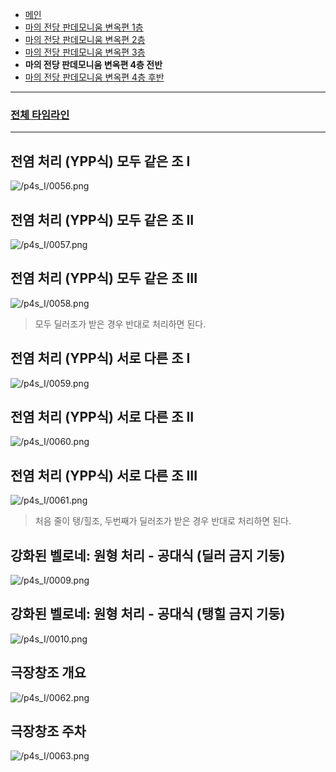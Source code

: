 - [메인](https://github.com/Gangaemonium/Asphodelos/tree/main/README.md)
- [마의 전당 판데모니움 변옥편 1층](https://github.com/Gangaemonium/Asphodelos/tree/main/p1s/README.md)
- [마의 전당 판데모니움 변옥편 2층](https://github.com/Gangaemonium/Asphodelos/tree/main/p2s/README.md)
- [마의 전당 판데모니움 변옥편 3층](https://github.com/Gangaemonium/Asphodelos/tree/main/p3s/README.md)
- __마의 전당 판데모니움 변옥편 4층 전반__
- [마의 전당 판데모니움 변옥편 4층 후반](https://github.com/Gangaemonium/Asphodelos/tree/main/p4s_II/README.md)
--------

### [전체 타임라인](https://github.com/Gangaemonium/Asphodelos/tree/main/timeline/p4s1.md)

--------

## 전염 처리 (YPP식) 모두 같은 조 I
![/p4s_I/0056.png](https://raw.githubusercontent.com/Gangaemonium/Asphodelos/main/p4s_I/0056.png)
## 전염 처리 (YPP식) 모두 같은 조 II
![/p4s_I/0057.png](https://raw.githubusercontent.com/Gangaemonium/Asphodelos/main/p4s_I/0057.png)
## 전염 처리 (YPP식) 모두 같은 조 III
![/p4s_I/0058.png](https://raw.githubusercontent.com/Gangaemonium/Asphodelos/main/p4s_I/0058.png)
> 모두 딜러조가 받은 경우 반대로 처리하면 된다.

## 전염 처리 (YPP식) 서로 다른 조 I
![/p4s_I/0059.png](https://raw.githubusercontent.com/Gangaemonium/Asphodelos/main/p4s_I/0059.png)
## 전염 처리 (YPP식) 서로 다른 조 II
![/p4s_I/0060.png](https://raw.githubusercontent.com/Gangaemonium/Asphodelos/main/p4s_I/0060.png)
## 전염 처리 (YPP식) 서로 다른 조 III
![/p4s_I/0061.png](https://raw.githubusercontent.com/Gangaemonium/Asphodelos/main/p4s_I/0061.png)
> 처음 줄이 탱/힐조, 두번째가 딜러조가 받은 경우 반대로 처리하면 된다.

## 강화된 벨로네: 원형 처리 - 공대식 (딜러 금지 기둥)
![/p4s_I/0009.png](https://raw.githubusercontent.com/Gangaemonium/Asphodelos/main/p4s_I/0009.png)
## 강화된 벨로네: 원형 처리 - 공대식 (탱힐 금지 기둥)
![/p4s_I/0010.png](https://raw.githubusercontent.com/Gangaemonium/Asphodelos/main/p4s_I/0010.png)
## 극장창조 개요
![/p4s_I/0062.png](https://raw.githubusercontent.com/Gangaemonium/Asphodelos/main/p4s_I/0062.png)
## 극장창조 주차
![/p4s_I/0063.png](https://raw.githubusercontent.com/Gangaemonium/Asphodelos/main/p4s_I/0063.png)
